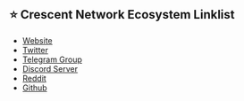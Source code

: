 ## ⭐️ Crescent Network Ecosystem Linklist
- <a href="https://crescent.network/" target="_blank">Website</a>
- <a href="https://twitter.com/CrescentHub" target="_blank">Twitter</a>
- <a href="https://t.me/crescentnetwork" target="_blank">Telegram Group</a>
- <a href="https://discord.com/invite/ZUfrDnSX8G" target="_blank">Discord Server</a>
- <a href="https://reddit.com/r/crescentnetwork" target="_blank">Reddit</a>
- <a href="https://github.com/crescent-network/crescent" target="_blank">Github</a>